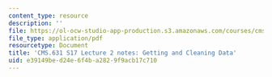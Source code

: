 ```yaml
---
content_type: resource
description: ''
file: https://ol-ocw-studio-app-production.s3.amazonaws.com/courses/cms-631-data-storytelling-studio-climate-change-spring-2017/e39149bed24e6f4ba2829f9acb17c710_MITCMS_631S17_lec2_data_nt.pdf
file_type: application/pdf
resourcetype: Document
title: 'CMS.631 S17 Lecture 2 notes: Getting and Cleaning Data'
uid: e39149be-d24e-6f4b-a282-9f9acb17c710
---
```

